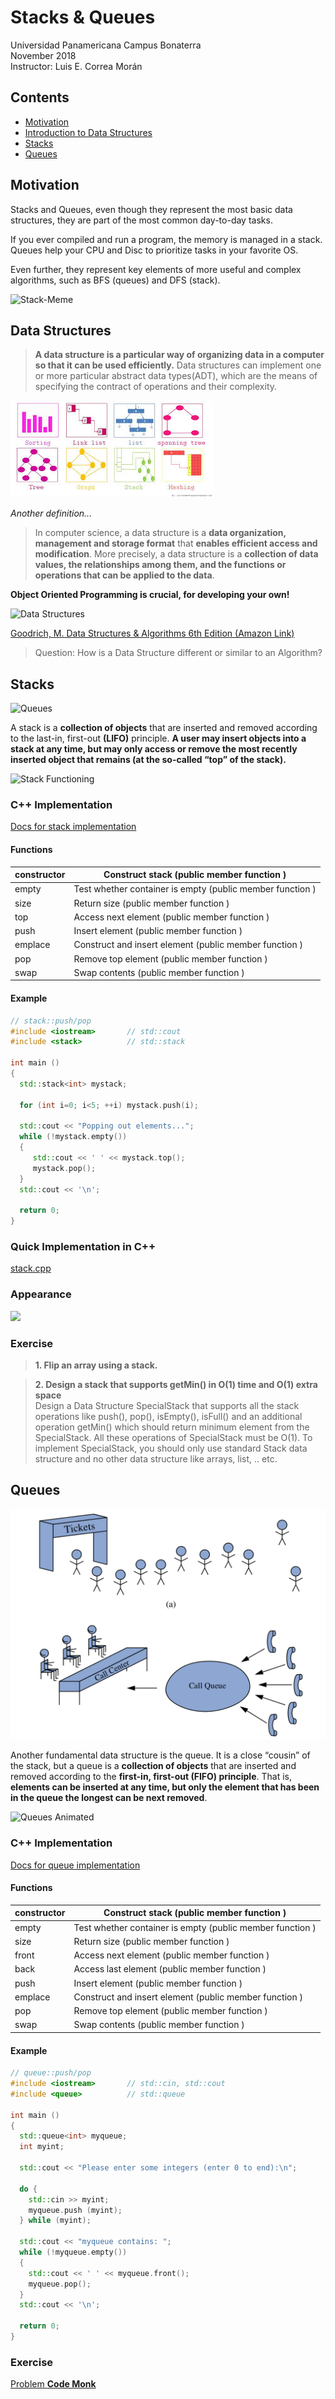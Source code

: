 # Stacks & Queues

Universidad Panamericana Campus Bonaterra  
November 2018  
Instructor: Luis E. Correa Morán  

## Contents

* [Motivation](#Motivation)  
* [Introduction to Data Structures](#Data-Structures)  
* [Stacks](#Stacks)  
* [Queues](#Queues)  


## Motivation

Stacks and Queues, even though they represent the most basic data structures, they are part of the most common day-to-day tasks.

If you ever compiled and run a program, the memory is managed in a stack. Queues help your CPU and Disc to prioritize tasks in your favorite OS.

Even further, they represent key elements of more useful and complex algorithms, such as BFS (queues) and DFS (stack).

![Stack-Meme](http://res.cloudinary.com/dyd911kmh/image/upload/c_scale,f_auto,q_auto:best,w_700/v1512740202/Template_2_oxrskq.png)

## Data Structures
 

> **A data structure is a particular way of organizing data in a computer so that it can be used efficiently.** Data structures can implement one or more particular abstract data types(ADT), which are the means of specifying the contract of operations and their complexity.  

![Data Structures](images/datastructures.jpeg) 

*Another definition...*
> In computer science, a data structure is a **data organization, management and storage format** that **enables efficient access and modification**. More precisely, a data structure is a **collection of data values, the relationships among them, and the functions or operations that can be applied to the data**.  


**Object Oriented Programming is crucial, for developing your own!**

![Data Structures](https://cdn-images-1.medium.com/max/1200/1*JjZYjvyBurwgQa1RBRtzAA.png)

[Goodrich, M. Data Structures & Algorithms 6th Edition (Amazon Link)](https://www.amazon.com/Data-Structures-Algorithms-Michael-Goodrich/dp/1118771338/ref=sr_1_2?s=books&ie=UTF8&qid=1543038278&sr=1-2&keywords=data+structures+goodrich)

> Question: How is a Data Structure different or similar to an Algorithm?

## Stacks
![Queues](https://cdn-images-1.medium.com/max/1600/1*-jwtIOy0stVHTJTkM3uO4A.gif)

A stack is a **collection of objects** that are inserted and removed according to the last-in, first-out **(LIFO)** principle. **A user may insert objects into a stack at any time, but may only access or remove the most recently inserted object that remains (at the so-called “top” of the stack).**

![Stack Functioning](https://cdn-images-1.medium.com/max/1600/1*kkK3EZNOzBsuwkDNvSVR9g.gif)

### C++ Implementation

[Docs for stack implementation](http://www.cplusplus.com/reference/stack/stack/)

#### Functions
| constructor | Construct stack (public member function ) |
|-------------|-----------------------------------------------------------|
| empty | Test whether container is empty (public member function ) |
| size | Return size (public member function ) |
| top | Access next element (public member function ) |
| push | Insert element (public member function ) |
| emplace | Construct and insert element (public member function ) |
| pop | Remove top element (public member function ) |
| swap | Swap contents (public member function ) |

#### Example
```c++
// stack::push/pop
#include <iostream>       // std::cout
#include <stack>          // std::stack

int main ()
{
  std::stack<int> mystack;

  for (int i=0; i<5; ++i) mystack.push(i);

  std::cout << "Popping out elements...";
  while (!mystack.empty())
  {
     std::cout << ' ' << mystack.top();
     mystack.pop();
  }
  std::cout << '\n';

  return 0;
}
```
### Quick Implementation in C++

[stack.cpp](code/stack.cpp)

### Appearance
![](http://www.trytoprogram.com/images/python_recursion_limit.jpg)

### Exercise

> **1. Flip an array using a stack.**  


> **2. Design a stack that supports getMin() in O(1) time and O(1) extra space**  
> Design a Data Structure SpecialStack that supports all the stack operations like push(), pop(), isEmpty(), isFull() and an additional operation getMin() which should return minimum element from the SpecialStack. All these operations of SpecialStack must be O(1). To implement SpecialStack, you should only use standard Stack data structure and no other data structure like arrays, list, .. etc.

## Queues

![Queues](images/queue.png)

Another fundamental data structure is the queue. It is a close “cousin” of the stack, but a queue is a **collection of objects** that are inserted and removed according to the **first-in, first-out (FIFO) principle**. That is, **elements can be inserted at any time, but only the element that has been in the queue the longest can be next removed**.

![Queues Animated](https://1.bp.blogspot.com/-f1Wt-Y8pXi0/W7liMHYdcPI/AAAAAAAAAwQ/6dEXUKTi5oQdgJlPb-a7pjG5PklrkgDaACK4BGAYYCw/s640/circular%2Bqueue%2Banim%2B-%2B%2Bmin.gif)

### C++ Implementation

[Docs for queue implementation](http://www.cplusplus.com/reference/queue/queue/)

#### Functions
| constructor | Construct stack (public member function ) |
|-------------|-----------------------------------------------------------|
| empty | Test whether container is empty (public member function ) |
| size | Return size (public member function ) |
| front | Access next element (public member function ) |
| back | Access last element (public member function ) |
| push | Insert element (public member function ) |
| emplace | Construct and insert element (public member function ) |
| pop | Remove top element (public member function ) |
| swap | Swap contents (public member function ) |

#### Example

```c++
// queue::push/pop
#include <iostream>       // std::cin, std::cout
#include <queue>          // std::queue

int main ()
{
  std::queue<int> myqueue;
  int myint;

  std::cout << "Please enter some integers (enter 0 to end):\n";

  do {
    std::cin >> myint;
    myqueue.push (myint);
  } while (myint);

  std::cout << "myqueue contains: ";
  while (!myqueue.empty())
  {
    std::cout << ' ' << myqueue.front();
    myqueue.pop();
  }
  std::cout << '\n';

  return 0;
}
```

### Exercise

[Problem **Code Monk**](https://www.hackerearth.com/challenge/competitive/code-monk-stacks-queues/algorithm/monks-love-for-food/)